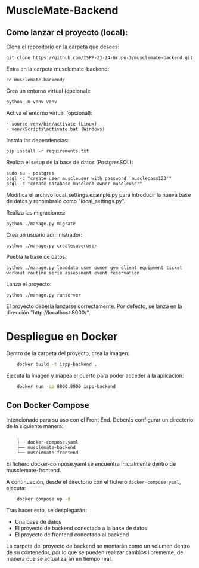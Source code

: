 # MuscleMate-Backend

## Como lanzar el proyecto (local):

Clona el repositorio en la carpeta que desees:

    git clone https://github.com/ISPP-23-24-Grupo-3/musclemate-backend.git

Entra en la carpeta musclemate-backend:

    cd musclemate-backend/

Crea un entorno virtual (opcional):

    python -m venv venv

Activa el entorno virtual (opcional):

    · source venv/bin/activate (Linux)
    · venv\Scripts\activate.bat (Windows)

Instala las dependencias:

    pip install -r requirements.txt

Realiza el setup de la base de datos (PostgresSQL):

    sudo su - postgres
    psql -c "create user muscleuser with password 'musclepass123'"
    psql -c "create database muscledb owner muscleuser"

Modifica el archivo local_settings.example.py para introducir la nueva base de datos y renómbralo como "local_settings.py".

Realiza las migraciones:

    python ./manage.py migrate

Crea un usuario administrador:

    python ./manage.py createsuperuser

Puebla la base de datos:
    
    python ./manage.py loaddata user owner gym client equipment ticket workout routine serie assessment event reservation

Lanza el proyecto:

    python ./manage.py runserver

El proyecto debería lanzarse correctamente. Por defecto, se lanza en la dirección "http://localhost:8000/".

# Despliegue en Docker

Dentro de la carpeta del proyecto, crea la imagen:

```bash
    docker build -t ispp-backend .
```

Ejecuta la imagen y mapea el puerto para poder acceder a la aplicación:

```bash
    docker run -dp 8000:8000 ispp-backend
```

## Con Docker Compose

Intencionado para su uso con el Front End.
Deberás configurar un directorio de la siguiente manera:

```
    .
    ├── docker-compose.yaml
    ├── musclemate-backend
    └── musclemate-frontend
```

El fichero docker-compose.yaml se encuentra inicialmente dentro de musclemate-frontend.

A continuación, desde el directorio con el fichero `docker-compose.yaml`, ejecuta:

```bash
    docker compose up -d
```

Tras hacer esto, se desplegarán:

- Una base de datos
- El proyecto de backend conectado a la base de datos
- El proyecto de frontend conectado al backend

La carpeta del proyecto de backend se montarán como un volumen dentro de su contenedor, por lo que se pueden realizar cambios libremente, de manera que se actualizarán en tiempo real.
